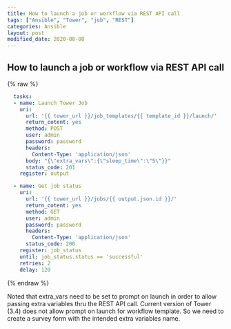 ```yaml
---
title: How to launch a job or workflow via REST API call
tags: ["Ansible", "Tower", "job", "REST"]
categories: Ansible
layout: post
modified_date: 2020-08-08
---
```

## How to launch a job or workflow via REST API call

{% raw %}
```yaml
  tasks:
  - name: Launch Tower Job
    uri:
      url: '{{ tower_url }}/job_templates/{{ template_id }}/launch/'
      return_cotent: yes
      method: POST
      user: admin
      password: password
      headers:
        Content-Type: 'application/json'
      body: "{\"extra_vars\":{\"sleep_time\":\"5\"}}"
      status_code: 201
    register: output

  - name: Get job status
    uri:
      url: '{{ tower_url }}/jobs/{{ output.json.id }}/'
      return_cotent: yes
      method: GET
      user: admin
      password: password
      headers:
        Content-Type: 'application/json'
      status_code: 200
    register: job_status
    until: job_status.status == 'successful'
    retries: 2
    delay: 120
```
{% endraw %}

Noted that extra_vars need to be set to prompt on launch in order to allow passing extra variables thru the REST API call.  Current version of Tower (3.4) does not allow prompt on launch for workflow template.  So we need to create a survey form with the intended extra variables name.